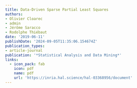 ```yaml
---
title: Data-Driven Sparse Partial Least Squares
authors:
- Olivier Cloarec
- admin
- Jérôme Saracco
- Rodolphe Thiébaut
date: '2019-06-11'
publishDate: '2024-09-05T11:35:06.154674Z'
publication_types:
- article-journal
publication: '*Statistical Analysis and Data Mining*'
links:
  - icon_pack: fab
    icon: pdf
    name: pdf
    url: 'https://inria.hal.science/hal-03368956/document'
---
```

